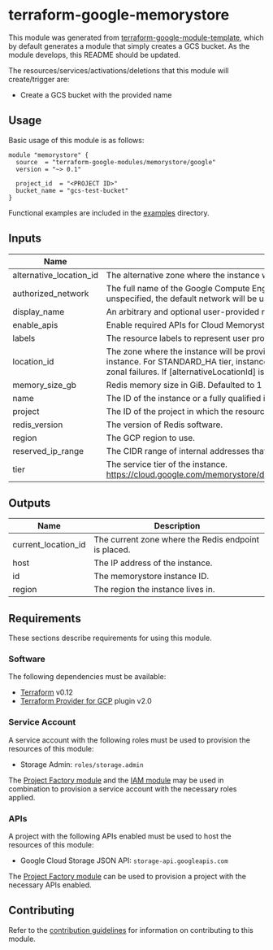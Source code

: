 # terraform-google-memorystore

This module was generated from [terraform-google-module-template](https://github.com/terraform-google-modules/terraform-google-module-template/), which by default generates a module that simply creates a GCS bucket. As the module develops, this README should be updated.

The resources/services/activations/deletions that this module will create/trigger are:

- Create a GCS bucket with the provided name

## Usage

Basic usage of this module is as follows:

```hcl
module "memorystore" {
  source  = "terraform-google-modules/memorystore/google"
  version = "~> 0.1"

  project_id  = "<PROJECT ID>"
  bucket_name = "gcs-test-bucket"
}
```

Functional examples are included in the
[examples](./examples/) directory.

<!-- BEGINNING OF PRE-COMMIT-TERRAFORM DOCS HOOK -->
## Inputs

| Name | Description | Type | Default | Required |
|------|-------------|:----:|:-----:|:-----:|
| alternative\_location\_id | The alternative zone where the instance will be provisioned. | string | `"null"` | no |
| authorized\_network | The full name of the Google Compute Engine network to which the instance is connected. If left unspecified, the default network will be used. | string | `"null"` | no |
| display\_name | An arbitrary and optional user-provided name for the instance. | string | `"null"` | no |
| enable\_apis | Enable required APIs for Cloud Memorystore. | bool | `"true"` | no |
| labels | The resource labels to represent user provided metadata. | map(string) | `"null"` | no |
| location\_id | The zone where the instance will be provisioned. If not provided, the service will choose a zone for the instance. For STANDARD_HA tier, instances will be created across two zones for protection against zonal failures. If [alternativeLocationId] is also provided, it must be different from [locationId]. | string | `"null"` | no |
| memory\_size\_gb | Redis memory size in GiB. Defaulted to 1 GiB | number | `"1"` | no |
| name | The ID of the instance or a fully qualified identifier for the instance. | string | n/a | yes |
| project | The ID of the project in which the resource belongs to. | string | n/a | yes |
| redis\_version | The version of Redis software. | string | `"null"` | no |
| region | The GCP region to use. | string | `"null"` | no |
| reserved\_ip\_range | The CIDR range of internal addresses that are reserved for this instance. | string | `"null"` | no |
| tier | The service tier of the instance. https://cloud.google.com/memorystore/docs/redis/reference/rest/v1/projects.locations.instances#Tier | string | `"STANDARD_HA"` | no |

## Outputs

| Name | Description |
|------|-------------|
| current\_location\_id | The current zone where the Redis endpoint is placed. |
| host | The IP address of the instance. |
| id | The memorystore instance ID. |
| region | The region the instance lives in. |

<!-- END OF PRE-COMMIT-TERRAFORM DOCS HOOK -->

## Requirements

These sections describe requirements for using this module.

### Software

The following dependencies must be available:

- [Terraform][terraform] v0.12
- [Terraform Provider for GCP][terraform-provider-gcp] plugin v2.0

### Service Account

A service account with the following roles must be used to provision
the resources of this module:

- Storage Admin: `roles/storage.admin`

The [Project Factory module][project-factory-module] and the
[IAM module][iam-module] may be used in combination to provision a
service account with the necessary roles applied.

### APIs

A project with the following APIs enabled must be used to host the
resources of this module:

- Google Cloud Storage JSON API: `storage-api.googleapis.com`

The [Project Factory module][project-factory-module] can be used to
provision a project with the necessary APIs enabled.

## Contributing

Refer to the [contribution guidelines](./CONTRIBUTING.md) for
information on contributing to this module.

[iam-module]: https://registry.terraform.io/modules/terraform-google-modules/iam/google
[project-factory-module]: https://registry.terraform.io/modules/terraform-google-modules/project-factory/google
[terraform-provider-gcp]: https://www.terraform.io/docs/providers/google/index.html
[terraform]: https://www.terraform.io/downloads.html
